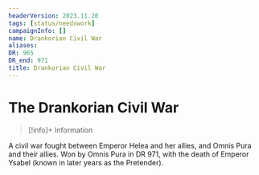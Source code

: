 ```yaml
---
headerVersion: 2023.11.20
tags: [status/needswork]
campaignInfo: []
name: Drankorian Civil War
aliases:
DR: 965
DR_end: 971
title: Drankorian Civil War
---
```

# The Drankorian Civil War
>[!info]+ Information
> 

A civil war fought between Emperor Helea and her allies, and Omnis Pura and their allies. Won by Omnis Pura in DR 971, with the death of Emperor Ysabel (known in later years as the Pretender). 

